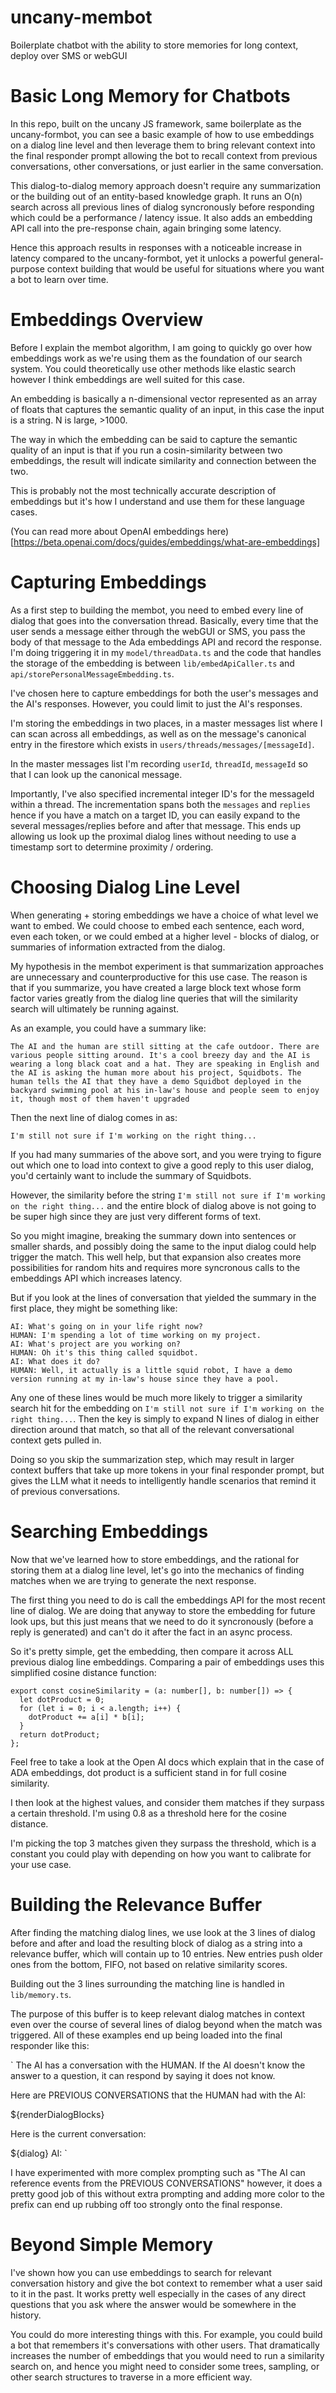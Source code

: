 # uncany-membot
Boilerplate chatbot with the ability to store memories for long context, deploy over SMS or webGUI

# Basic Long Memory for Chatbots

In this repo, built on the uncany JS framework, same boilerplate as the uncany-formbot, you can see a basic example of how to use embeddings on a dialog line level and then leverage them to bring relevant context into the final responder prompt allowing the bot to recall context from previous conversations, other conversations, or just earlier in the same conversation.

This dialog-to-dialog memory approach doesn't require any summarization or the building out of an entity-based knowledge graph. It runs an O(n) search across all previous lines of dialog syncronously before responding which could be a performance / latency issue. It also adds an embedding API call into the pre-response chain, again bringing some latency. 

Hence this approach results in responses with a noticeable increase in latency compared to the uncany-formbot, yet it unlocks a powerful general-purpose context building that would be useful for situations where you want a bot to learn over time.

# Embeddings Overview

Before I explain the membot algorithm, I am going to quickly go over how embeddings work as we're using them as the foundation of our search system. You could theoretically use other methods like elastic search however I think embeddings are well suited for this case.

An embedding is basically a n-dimensional vector represented as an array of floats that captures the semantic quality of an input, in this case the input is a string. N is large, >1000. 

The way in which the embedding can be said to capture the semantic quality of an input is that if you run a cosin-similarity between two embeddings, the result will indicate similarity and connection between the two. 

This is probably not the most technically accurate description of embeddings but it's how I understand and use them for these language cases. 

(You can read more about OpenAI embeddings here)[https://beta.openai.com/docs/guides/embeddings/what-are-embeddings]

# Capturing Embeddings

As a first step to building the membot, you need to embed every line of dialog that goes into the conversation thread. Basically, every time that the user sends a message either through the webGUI or SMS, you pass the body of that message to the Ada embeddings API and record the response. I'm doing triggering it in my `model/threadData.ts` and the code that handles the storage of the embedding is between `lib/embedApiCaller.ts` and `api/storePersonalMessageEmbedding.ts`.

I've chosen here to capture embeddings for both the user's messages and the AI's responses. However, you could limit to just the AI's responses.

I'm storing the embeddings in two places, in a master messages list where I can scan across all embeddings, as well as on the message's canonical entry in the firestore which exists in `users/threads/messages/[messageId]`. 

In the master messages list I'm recording `userId`, `threadId`, `messageId` so that I can look up the canonical message. 

Importantly, I've also specified incremental integer ID's for the messageId within a thread. The incrementation spans both the `messages` and `replies` hence if you have a match on a target ID, you can easily expand to the several messages/replies before and after that message. This ends up allowing us look up the proximal dialog lines without needing to use a timestamp sort to determine proximity / ordering. 

# Choosing Dialog Line Level

When generating + storing embeddings we have a choice of what level we want to embed. We could choose to embed each sentence, each word, even each token, or we could embed at a higher level - blocks of dialog, or summaries of information extracted from the dialog. 

My hypothesis in the membot experiment is that summarization approaches are unnecessary and counterproductive for this use case. The reason is that if you summarize, you have created a large block text whose form factor varies greatly from the dialog line queries that will the similarity search will ultimately be running against. 

As an example, you could have a summary like:

`The AI and the human are still sitting at the cafe outdoor. There are various people sitting around. It's a cool breezy day and the AI is wearing a long black coat and a hat. They are speaking in English and the AI is asking the human more about his project, Squidbots. The human tells the AI that they have a demo Squidbot deployed in the backyard swimming pool at his in-law's house and people seem to enjoy it, though most of them haven't upgraded`

Then the next line of dialog comes in as:

`I'm still not sure if I'm working on the right thing...`

If you had many summaries of the above sort, and you were trying to figure out which one to load into context to give a good reply to this user dialog, you'd certainly want to include the summary of Squidbots. 

However, the similarity before the string `I'm still not sure if I'm working on the right thing...` and the entire block of dialog above is not going to be super high since they are just very different forms of text. 

So you might imagine, breaking the summary down into sentences or smaller shards, and possibly doing the same to the input dialog could help trigger the match. This well help, but that expansion also creates more possibilities for random hits and requires more syncronous calls to the embeddings API which increases latency.

But if you look at the lines of conversation that yielded the summary in the first place, they might be something like:

```
AI: What's going on in your life right now?
HUMAN: I'm spending a lot of time working on my project.
AI: What's project are you working on?
HUMAN: Oh it's this thing called squidbot.
AI: What does it do?
HUMAN: Well, it actually is a little squid robot, I have a demo version running at my in-law's house since they have a pool. 
```

Any one of these lines would be much more likely to trigger a similarity search hit for the embedding on `I'm still not sure if I'm working on the right thing...`. Then the key is simply to expand N lines of dialog in either direction around that match, so that all of the relevant conversational context gets pulled in.

Doing so you skip the summarization step, which may result in larger context buffers that take up more tokens in your final responder prompt, but gives the LLM what it needs to intelligently handle scenarios that remind it of previous conversations. 

# Searching Embeddings

Now that we've learned how to store embeddings, and the rational for storing them at a dialog line level, let's go into the mechanics of finding matches when we are trying to generate the next response. 

The first thing you need to do is call the embeddings API for the most recent line of dialog. We are doing that anyway to store the embedding for future look ups, but this just means that we need to do it syncronously (before a reply is generated) and can't do it after the fact in an async process.

So it's pretty simple, get the embedding, then compare it across ALL previous dialog line embeddings. Comparing a pair of embeddings uses this simplified cosine distance function:

```
export const cosineSimilarity = (a: number[], b: number[]) => {
  let dotProduct = 0;
  for (let i = 0; i < a.length; i++) {
    dotProduct += a[i] * b[i];
  }
  return dotProduct;
};
```

Feel free to take a look at the Open AI docs which explain that in the case of ADA embeddings, dot product is a sufficient stand in for full cosine similarity.

I then look at the highest values, and consider them matches if they surpass a certain threshold. I'm using 0.8 as a threshold here for the cosine distance. 

I'm picking the top 3 matches given they surpass the threshold, which is a constant you could play with depending on how you want to calibrate for your use case.

# Building the Relevance Buffer

After finding the matching dialog lines, we use look at the 3 lines of dialog before and after and load the resulting block of dialog as a string into a relevance buffer, which will contain up to 10 entries. New entries push older ones from the bottom, FIFO, not based on relative similarity scores.

Building out the 3 lines surrounding the matching line is handled in `lib/memory.ts`.

The purpose of this buffer is to keep relevant dialog matches in context even over the course of several lines of dialog beyond when the match was triggered. All of these examples end up being loaded into the final responder like this:

`
The AI has a conversation with the HUMAN. If the AI doesn't know the answer to a question, it can respond by saying it does not know.

  Here are PREVIOUS CONVERSATIONS that the HUMAN had with the AI:

  ${renderDialogBlocks}

  Here is the current conversation:

  ${dialog}
  AI: 
`

I have experimented with more complex prompting such as "The AI can reference events from the PREVIOUS CONVERSATIONS" however, it does a pretty good job of this without extra prompting and adding more color to the prefix can end up rubbing off too strongly onto the final response.

# Beyond Simple Memory

I've shown how you can use embeddings to search for relevant conversation history and give the bot context to remember what a user said to it in the past. It works pretty well especially in the cases of any direct questions that you ask where the answer would be somewhere in the history. 

You could do more interesting things with this. For example, you could build a bot that remembers it's conversations with other users. That dramatically increases the number of embeddings that you would need to run a similarity search on, and hence you might need to consider some trees, sampling, or other search structures to traverse in a more efficient way.


